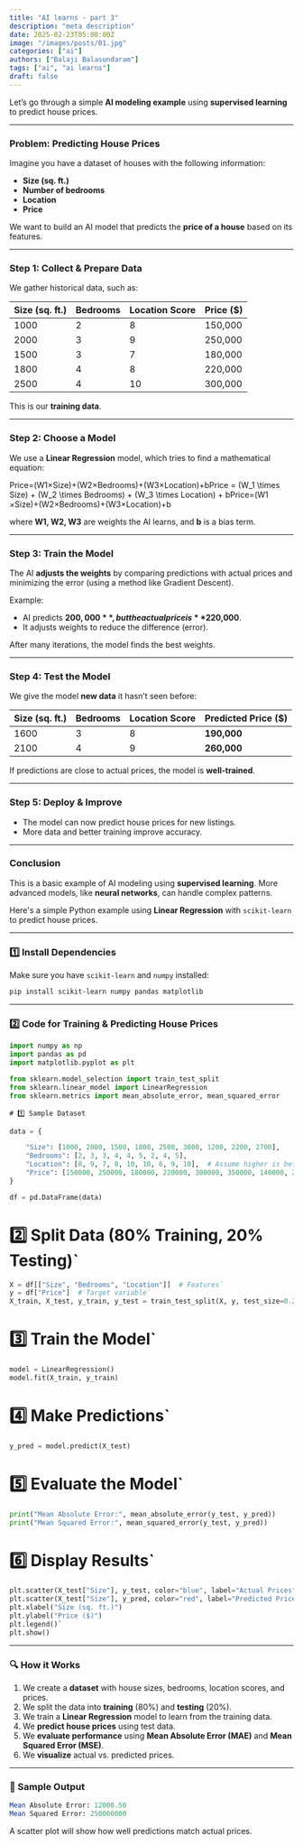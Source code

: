 ```yaml
---
title: "AI learns - part 3"
description: "meta description"
date: 2025-02-23T05:00:00Z
image: "/images/posts/01.jpg"
categories: ["ai"]
authors: ["Balaji Balasundaram"]
tags: ["ai", "ai learns"]
draft: false
---
```

Let’s go through a simple **AI modeling example** using **supervised learning** to predict house prices.

---

### **Problem: Predicting House Prices**

Imagine you have a dataset of houses with the following information:

* **Size (sq. ft.)**  
* **Number of bedrooms**  
* **Location**  
* **Price**

We want to build an AI model that predicts the **price of a house** based on its features.

---

### **Step 1: Collect & Prepare Data**

We gather historical data, such as:

| Size (sq. ft.) | Bedrooms | Location Score | Price ($) |
| ----- | ----- | ----- | ----- |
| 1000 | 2 | 8 | 150,000 |
| 2000 | 3 | 9 | 250,000 |
| 1500 | 3 | 7 | 180,000 |
| 1800 | 4 | 8 | 220,000 |
| 2500 | 4 | 10 | 300,000 |

This is our **training data**.

---

### **Step 2: Choose a Model**

We use a **Linear Regression** model, which tries to find a mathematical equation:

Price=(W1×Size)+(W2×Bedrooms)+(W3×Location)+bPrice \= (W\_1 \\times Size) \+ (W\_2 \\times Bedrooms) \+ (W\_3 \\times Location) \+ bPrice=(W1​×Size)+(W2​×Bedrooms)+(W3​×Location)+b

where **W1, W2, W3** are weights the AI learns, and **b** is a bias term.

---

### **Step 3: Train the Model**

The AI **adjusts the weights** by comparing predictions with actual prices and minimizing the error (using a method like Gradient Descent).

Example:

* AI predicts **$200,000**, but the actual price is **$220,000**.  
* It adjusts weights to reduce the difference (error).

After many iterations, the model finds the best weights.

---

### **Step 4: Test the Model**

We give the model **new data** it hasn’t seen before:

| Size (sq. ft.) | Bedrooms | Location Score | Predicted Price ($) |
| ----- | ----- | ----- | ----- |
| 1600 | 3 | 8 | **190,000** |
| 2100 | 4 | 9 | **260,000** |

If predictions are close to actual prices, the model is **well-trained**.

---

### **Step 5: Deploy & Improve**

* The model can now predict house prices for new listings.  
* More data and better training improve accuracy.

---

### **Conclusion**

This is a basic example of AI modeling using **supervised learning**. More advanced models, like **neural networks**, can handle complex patterns.


Here's a simple Python example using **Linear Regression** with `scikit-learn` to predict house prices.

---

### **1️⃣ Install Dependencies**

Make sure you have `scikit-learn` and `numpy` installed:

```bash
pip install scikit-learn numpy pandas matplotlib
```

---

### **2️⃣ Code for Training & Predicting House Prices**

```python
import numpy as np
import pandas as pd
import matplotlib.pyplot as plt

from sklearn.model_selection import train_test_split
from sklearn.linear_model import LinearRegression
from sklearn.metrics import mean_absolute_error, mean_squared_error
```

`# 1️⃣ Sample Dataset`

```python
data = {

    "Size": [1000, 2000, 1500, 1800, 2500, 3000, 1200, 2200, 2700],
    "Bedrooms": [2, 3, 3, 4, 4, 5, 2, 4, 5],
    "Location": [8, 9, 7, 8, 10, 10, 6, 9, 10],  # Assume higher is better
    "Price": [150000, 250000, 180000, 220000, 300000, 350000, 140000, 280000, 320000]
}

df = pd.DataFrame(data)
```

# 2️⃣ Split Data (80% Training, 20% Testing)`

```python
X = df[["Size", "Bedrooms", "Location"]]  # Features`
y = df["Price"]  # Target variable`
X_train, X_test, y_train, y_test = train_test_split(X, y, test_size=0.2, random_state=42)`
```
# 3️⃣ Train the Model`

```python
model = LinearRegression()
model.fit(X_train, y_train)
```

# 4️⃣ Make Predictions`

```python
y_pred = model.predict(X_test)
```

# 5️⃣ Evaluate the Model`
```python
print("Mean Absolute Error:", mean_absolute_error(y_test, y_pred))
print("Mean Squared Error:", mean_squared_error(y_test, y_pred))
```

# 6️⃣ Display Results`

```python
plt.scatter(X_test["Size"], y_test, color="blue", label="Actual Prices")
plt.scatter(X_test["Size"], y_pred, color="red", label="Predicted Prices")
plt.xlabel("Size (sq. ft.)")
plt.ylabel("Price ($)")
plt.legend()`
plt.show()
```
---

### **🔍 How it Works**

1. We create a **dataset** with house sizes, bedrooms, location scores, and prices.  
2. We split the data into **training** (80%) and **testing** (20%).  
3. We train a **Linear Regression** model to learn from the training data.  
4. We **predict house prices** using test data.  
5. We **evaluate performance** using **Mean Absolute Error (MAE)** and **Mean Squared Error (MSE)**.  
6. We **visualize** actual vs. predicted prices.

---

### **📌 Sample Output**

```mathematica
Mean Absolute Error: 12000.50
Mean Squared Error: 250000000
```

A scatter plot will show how well predictions match actual prices.